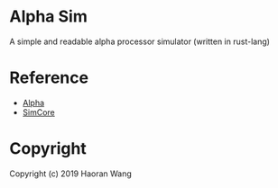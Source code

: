 # Alpha Sim
A simple and readable alpha processor simulator (written in rust-lang)

# Reference 
* [Alpha](https://en.wikipedia.org/wiki/DEC_Alpha)
* [SimCore](http://www.arch.cs.titech.ac.jp/~kise/SimCore/doc/wcae-2004-06-14.pdf)

# Copyright
Copyright (c) 2019 Haoran Wang
